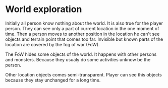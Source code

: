 # World exploration

Initially all person know nothing about the world. It is also true for the player person. They can see only a part of current location in the one moment of time. Then a person moves to another position in the location he can't see objects and terrain point that comes too far. Invisible but known parts of the location are covered by the fog of war (FoW).

The FoW hides some objects of the world. It happens with other persons and monsters. Because they usualy do some activities unknow be the person.

Other location objects comes semi-transparent. Player can see this objects because they stay unchanged for a long time.
